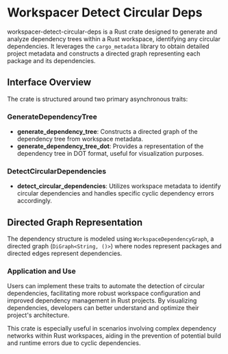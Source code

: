 # Workspacer Detect Circular Deps

workspacer-detect-circular-deps is a Rust crate designed to generate and analyze dependency trees within a Rust workspace, identifying any circular dependencies. It leverages the `cargo_metadata` library to obtain detailed project metadata and constructs a directed graph representing each package and its dependencies.

## Interface Overview

The crate is structured around two primary asynchronous traits:

### GenerateDependencyTree
- **generate_dependency_tree**: Constructs a directed graph of the dependency tree from workspace metadata.
- **generate_dependency_tree_dot**: Provides a representation of the dependency tree in DOT format, useful for visualization purposes.

### DetectCircularDependencies
- **detect_circular_dependencies**: Utilizes workspace metadata to identify circular dependencies and handles specific cyclic dependency errors accordingly.

## Directed Graph Representation

The dependency structure is modeled using `WorkspaceDependencyGraph`, a directed graph (`DiGraph<String, ()>`) where nodes represent packages and directed edges represent dependencies.

### Application and Use

Users can implement these traits to automate the detection of circular dependencies, facilitating more robust workspace configuration and improved dependency management in Rust projects. By visualizing dependencies, developers can better understand and optimize their project's architecture.

This crate is especially useful in scenarios involving complex dependency networks within Rust workspaces, aiding in the prevention of potential build and runtime errors due to cyclic dependencies.